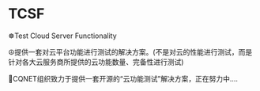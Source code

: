 # TCSF

☸Test Cloud Server Functionality

☮提供一套对云平台功能进行测试的解决方案。(不是对云的性能进行测试，而是针对各大云服务商所提供的云功能数量、完备性进行测试)

💪CQNET组织致力于提供一套开源的“云功能测试”解决方案，正在努力中....
